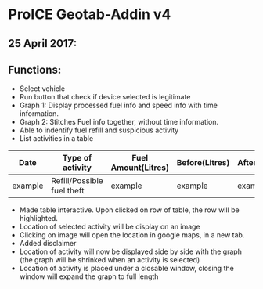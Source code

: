 # ProICE Geotab-Addin v4
## 25 April 2017: 
## Functions:
  - Select vehicle
  - Run button that check if device selected is legitimate
  - Graph 1: Display processed fuel info and speed info with time information.
  - Graph 2: Stitches Fuel info together, without time information.
  - Able to indentify fuel refill and suspicious activity
  - List activities in a table

| Date | Type of activity | Fuel Amount(Litres) | Before(Litres) | After(Litres) |
| --- | --- | --- | --- | --- |
| example | Refill/Possible fuel theft | example  | example | example |

  - Made table interactive. Upon clicked on row of table, the row will be highlighted.
  - Location of selected activity will be display on an image
  - Clicking on image will open the location in google maps, in a new tab.
  - Added disclaimer
  - Location of activity will now be displayed side by side with the graph (the graph will be shrinked when an activity is selected)
  - Location of activity is placed under a closable window, closing the window will expand the graph to full length